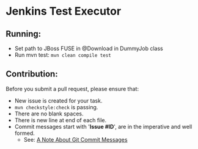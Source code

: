 Jenkins Test Executor
=====================

Running:
--------

 - Set path to JBoss FUSE in @Download in DummyJob class
 - Run mvn test: `mvn clean compile test`

Contribution:
-------------

Before you submit a pull request, please ensure that:

 * New issue is created for your task.
 * `mvn checkstyle:check` is passing.
 * There are no blank spaces.
 * There is new line at end of each file.
 * Commit messages start with '**Issue #ID**', are in the imperative and well formed.
     * See: [A Note About Git Commit Messages](http://tbaggery.com/2008/04/19/a-note-about-git-commit-messages.html)
